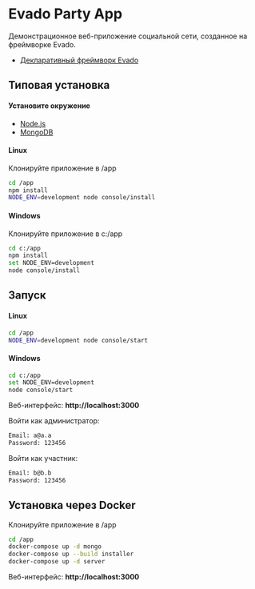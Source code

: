# Evado Party App

Демонстрационное веб-приложение социальной сети,
созданное на фреймворке Evado.

- [Декларативный фреймворк Evado](https://github.com/mkhorin/evado)

## Типовая установка

#### Установите окружение
- [Node.js](https://nodejs.org)
- [MongoDB](https://www.mongodb.com/download-center/community)

#### Linux
Клонируйте приложение в /app
```sh
cd /app
npm install
NODE_ENV=development node console/install
```

#### Windows
Клонируйте приложение в c:/app
```sh
cd c:/app
npm install
set NODE_ENV=development
node console/install
```

## Запуск

#### Linux
```sh
cd /app
NODE_ENV=development node console/start
```

#### Windows
```sh
cd c:/app
set NODE_ENV=development
node console/start
```
 
Веб-интерфейс: **http://localhost:3000**

Войти как администратор:
```sh
Email: a@a.a
Password: 123456
```
Войти как участник:
```sh
Email: b@b.b
Password: 123456
```

## Установка через Docker

Клонируйте приложение в /app
```sh
cd /app
docker-compose up -d mongo
docker-compose up --build installer
docker-compose up -d server
```
Веб-интерфейс: **http://localhost:3000**